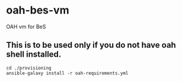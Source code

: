 # oah-bes-vm
OAH vm for BeS

## This is to be used only if you do not have oah shell installed.

```
cd ./provisioning
ansible-galaxy install -r oah-requirements.yml

```
